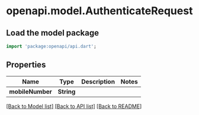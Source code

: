 # openapi.model.AuthenticateRequest

## Load the model package
```dart
import 'package:openapi/api.dart';
```

## Properties
Name | Type | Description | Notes
------------ | ------------- | ------------- | -------------
**mobileNumber** | **String** |  | 

[[Back to Model list]](../README.md#documentation-for-models) [[Back to API list]](../README.md#documentation-for-api-endpoints) [[Back to README]](../README.md)


